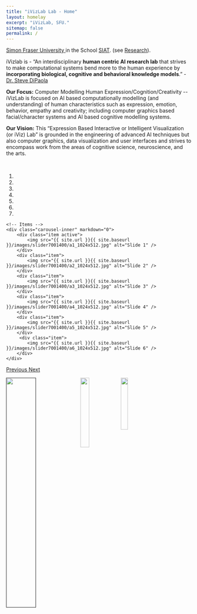 ```yaml
---
title: "iVizLab Lab - Home"
layout: homelay
excerpt: "iVizLab, SFU."
sitemap: false
permalink: /
---
```


[Simon Fraser University ](https://www.sfu.ca) in the  School  [SIAT](https://www.sfu.ca/siat/). (see [Research](research)). 


iVizlab is - “An interdisciplinary **human centric AI research lab** that strives to make computational systems bend more to the human experience by **incorporating biological, cognitive and behavioral knowledge models**.” - [Dr. Steve DiPaola](dipaola)


**Our Focus:** 
Computer Modelling Human Expression/Cognition/Creativity -- iVizLab is focused on AI based computationally modelling (and understanding) of human characteristics such as expression, emotion, behavior, empathy and creativity; including computer graphics based facial/character systems and AI based cognitive modelling systems.

**Our Vision:** 
This “Expression Based Interactive or Intelligent Visualization (or iViz) Lab” is grounded in the engineering of advanced AI techniques but also computer graphics, data visualization and user interfaces and strives to encompass work from the areas of cognitive science, neuroscience, and the arts.

<br>

<div markdown="0" id="carousel" class="carousel slide" data-ride="carousel" data-interval="4000" data-pause="hover" >
    <!-- Menu -->
    <ol class="carousel-indicators">
        <li data-target="#carousel" data-slide-to="0" class="active"></li>
        <li data-target="#carousel" data-slide-to="1"></li>
        <li data-target="#carousel" data-slide-to="2"></li>
        <li data-target="#carousel" data-slide-to="3"></li>
        <li data-target="#carousel" data-slide-to="4"></li>
        <li data-target="#carousel" data-slide-to="5"></li>
        <li data-target="#carousel" data-slide-to="6"></li>
    </ol>

    <!-- Items -->
    <div class="carousel-inner" markdown="0">
        <div class="item active">
            <img src="{{ site.url }}{{ site.baseurl }}/images/slider7001400/a1_1024x512.jpg" alt="Slide 1" />
        </div>
        <div class="item">
            <img src="{{ site.url }}{{ site.baseurl }}/images/slider7001400/a2_1024x512.jpg" alt="Slide 2" />
        </div>
        <div class="item">
            <img src="{{ site.url }}{{ site.baseurl }}/images/slider7001400/a3_1024x512.jpg" alt="Slide 3" />
        </div>
        <div class="item">
            <img src="{{ site.url }}{{ site.baseurl }}/images/slider7001400/a4_1024x512.jpg" alt="Slide 4" />
        </div>
        <div class="item">
            <img src="{{ site.url }}{{ site.baseurl }}/images/slider7001400/a5_1024x512.jpg" alt="Slide 5" />
        </div>       
         <div class="item">
            <img src="{{ site.url }}{{ site.baseurl }}/images/slider7001400/a6_1024x512.jpg" alt="Slide 6" />
        </div>
    </div>
  <a class="left carousel-control" href="#carousel" role="button" data-slide="prev">
    <span class="glyphicon glyphicon-chevron-left" aria-hidden="true"></span>
    <span class="sr-only">Previous</span>
  </a>
  <a class="right carousel-control" href="#carousel" role="button" data-slide="next">
    <span class="glyphicon glyphicon-chevron-right" aria-hidden="true"></span>
    <span class="sr-only">Next</span>
  </a>
</div>


  <a href=""><img src="{{ site.url }}{{ site.baseurl }}/images/ref/ivizLogo.jpg" class="img-responsive" width="40%" style="float: left" /></a>
  <a href="https://www.sfu.ca/siat.html"><img src="{{ site.url }}{{ site.baseurl }}/images/ref/siatLogo.jpg" class="img-responsive" width="22%" style="float: left" /></a> 
  <a href="https://www.sfu.ca/"><img src="{{ site.url }}{{ site.baseurl }}/images/ref/sfuLogo.jpg" class="img-responsive" width="19%" style="float: left" /></a>  


